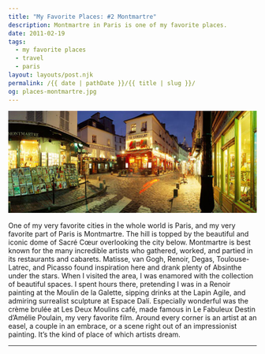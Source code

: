 ```yaml
---
title: "My Favorite Places: #2 Montmartre"
description: Montmartre in Paris is one of my favorite places.
date: 2011-02-19
tags: 
  - my favorite places
  - travel
  - paris
layout: layouts/post.njk
permalink: /{{ date | pathDate }}/{{ title | slug }}/
og: places-montmartre.jpg
---
```


![Montmartre](/img/places-montmartre.jpg)

One of my very favorite cities in the whole world is Paris, and my very favorite part of Paris is Montmartre. The hill is topped by the beautiful and iconic dome of Sacré Cœur overlooking the city below. Montmartre is best known for the many incredible artists who gathered, worked, and partied in its restaurants and cabarets. Matisse, van Gogh, Renoir, Degas, Toulouse-Latrec, and Picasso found inspiration here and drank plenty of Absinthe under the stars. When I visited the area, I was enamored with the collection of beautiful spaces. I spent hours there, pretending I was in a Renoir painting at the Moulin de la Galette, sipping drinks at the Lapin Agile, and admiring surrealist sculpture at Espace Dalí. Especially wonderful was the crème brulée at Les Deux Moulins café, made famous in Le Fabuleux Destin d’Amélie Poulain, my very favorite film. Around every corner is an artist at an easel, a couple in an embrace, or a scene right out of an impressionist painting. It’s the kind of place of which artists dream.

---

